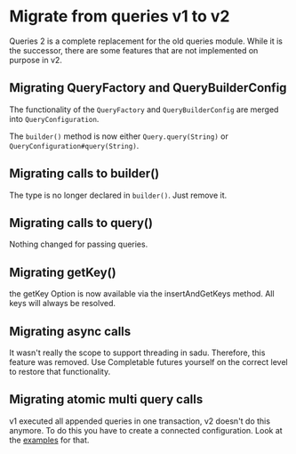 # Migrate from queries v1 to v2

Queries 2 is a complete replacement for the old queries module.
While it is the successor, there are some features that are not implemented on purpose in v2.

## Migrating QueryFactory and QueryBuilderConfig

The functionality of the `QueryFactory` and `QueryBuilderConfig` are merged into `QueryConfiguration`.

The `builder()` method is now either `Query.query(String)` or `QueryConfiguration#query(String)`.

## Migrating calls to builder()

The type is no longer declared in `builder()`. Just remove it.

## Migrating calls to query()

Nothing changed for passing queries.

## Migrating getKey()

the getKey Option is now available via the insertAndGetKeys method. All keys will always be resolved.

## Migrating async calls

It wasn't really the scope to support threading in sadu.
Therefore, this feature was removed.
Use Completable futures yourself on the correct level to restore that functionality.

## Migrating atomic multi query calls

v1 executed all appended queries in one transaction, v2 doesn't do this anymore.
To do this you have to create a connected configuration.
Look at the [examples](examples.md#single-transaction-mode) for that.
